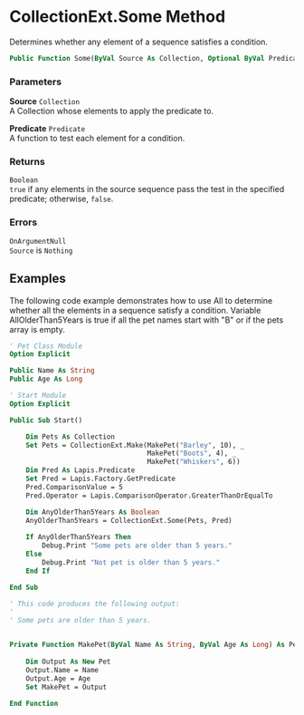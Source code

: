 # CollectionExt.Some Method

Determines whether any element of a sequence satisfies a condition.

```vb
Public Function Some(ByVal Source As Collection, Optional ByVal Predicate As Predicate) As Boolean
```

### Parameters

**Source** `Collection` <br>
A Collection whose elements to apply the predicate to.

**Predicate** `Predicate` <br>
A function to test each element for a condition.

### Returns

`Boolean` <br>
`true` if any elements in the source sequence pass the test in the specified predicate; otherwise, `false`.

### Errors

`OnArgumentNull` <br>
`Source` is `Nothing`

## Examples

The following code example demonstrates how to use All to determine whether all the elements in a sequence satisfy a condition. Variable AllOlderThan5Years is true if all the pet names start with "B" or if the pets array is empty.

```vb
' Pet Class Module
Option Explicit

Public Name As String
Public Age As Long
```

```vb
' Start Module
Option Explicit

Public Sub Start()

    Dim Pets As Collection
    Set Pets = CollectionExt.Make(MakePet("Barley", 10), _
                                  MakePet("Boots", 4), _
                                  MakePet("Whiskers", 6))
    Dim Pred As Lapis.Predicate
    Set Pred = Lapis.Factory.GetPredicate
    Pred.ComparisonValue = 5
    Pred.Operator = Lapis.ComparisonOperator.GreaterThanOrEqualTo

    Dim AnyOlderThan5Years As Boolean
    AnyOlderThan5Years = CollectionExt.Some(Pets, Pred)
    
    If AnyOlderThan5Years Then
        Debug.Print "Some pets are older than 5 years."
    Else
        Debug.Print "Not pet is older than 5 years."
    End If

End Sub

' This code produces the following output:
'
' Some pets are older than 5 years.


Private Function MakePet(ByVal Name As String, ByVal Age As Long) As Pet
    
    Dim Output As New Pet
    Output.Name = Name
    Output.Age = Age
    Set MakePet = Output
    
End Function
```

